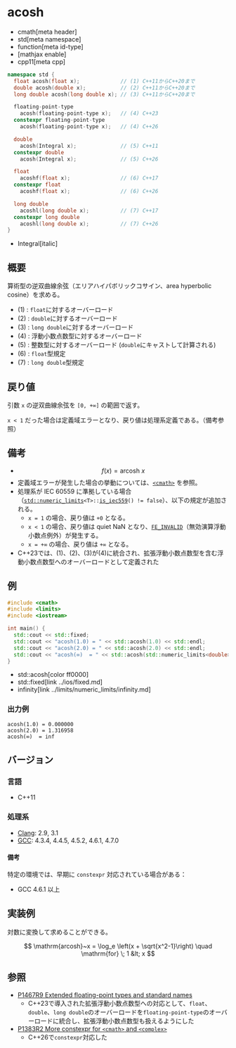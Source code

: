 # acosh
* cmath[meta header]
* std[meta namespace]
* function[meta id-type]
* [mathjax enable]
* cpp11[meta cpp]

```cpp
namespace std {
  float acosh(float x);             // (1) C++11からC++20まで
  double acosh(double x);           // (2) C++11からC++20まで
  long double acosh(long double x); // (3) C++11からC++20まで

  floating-point-type
    acosh(floating-point-type x);   // (4) C++23
  constexpr floating-point-type
    acosh(floating-point-type x);   // (4) C++26

  double
    acosh(Integral x);              // (5) C++11
  constexpr double
    acosh(Integral x);              // (5) C++26

  float
    acoshf(float x);                // (6) C++17
  constexpr float
    acoshf(float x);                // (6) C++26

  long double
    acoshl(long double x);          // (7) C++17
  constexpr long double
    acoshl(long double x);          // (7) C++26
}
```
* Integral[italic]

## 概要
算術型の逆双曲線余弦（エリアハイパボリックコサイン、area hyperbolic cosine）を求める。

- (1) : `float`に対するオーバーロード
- (2) : `double`に対するオーバーロード
- (3) : `long double`に対するオーバーロード
- (4) : 浮動小数点数型に対するオーバーロード
- (5) : 整数型に対するオーバーロード (`double`にキャストして計算される)
- (6) : `float`型規定
- (7) : `long double`型規定


## 戻り値
引数 `x` の逆双曲線余弦を `[0, +∞]` の範囲で返す。

`x < 1` だった場合は定義域エラーとなり、戻り値は処理系定義である。（備考参照）


## 備考
- $$ f(x) = \mathrm{arcosh}~x $$
- 定義域エラーが発生した場合の挙動については、[`<cmath>`](../cmath.md) を参照。
- 処理系が IEC 60559 に準拠している場合（[`std::numeric_limits`](../limits/numeric_limits.md)`<T>::`[`is_iec559`](../limits/numeric_limits/is_iec559.md)`() != false`）、以下の規定が追加される。
    - `x = 1` の場合、戻り値は `+0` となる。
    - `x < 1` の場合、戻り値は quiet NaN となり、[`FE_INVALID`](../cfenv/fe_invalid.md)（無効演算浮動小数点例外）が発生する。
    - `x = +∞` の場合、戻り値は `+∞` となる。
- C++23では、(1)、(2)、(3)が(4)に統合され、拡張浮動小数点数型を含む浮動小数点数型へのオーバーロードとして定義された


## 例
```cpp example
#include <cmath>
#include <limits>
#include <iostream>

int main() {
  std::cout << std::fixed;
  std::cout << "acosh(1.0) = " << std::acosh(1.0) << std::endl;
  std::cout << "acosh(2.0) = " << std::acosh(2.0) << std::endl;
  std::cout << "acosh(∞)  = " << std::acosh(std::numeric_limits<double>::infinity()) << std::endl;
}
```
* std::acosh[color ff0000]
* std::fixed[link ../ios/fixed.md]
* infinity[link ../limits/numeric_limits/infinity.md]

### 出力例
```
acosh(1.0) = 0.000000
acosh(2.0) = 1.316958
acosh(∞)  = inf
```

## バージョン
### 言語
- C++11

### 処理系
- [Clang](/implementation.md#clang): 2.9, 3.1
- [GCC](/implementation.md#gcc): 4.3.4, 4.4.5, 4.5.2, 4.6.1, 4.7.0

#### 備考
特定の環境では、早期に `constexpr` 対応されている場合がある：

- GCC 4.6.1 以上

## 実装例
対数に変換して求めることができる。

$$ \mathrm{arcosh}~x = \log_e \left(x + \sqrt{x^2-1}\right) \quad \mathrm{for} \; 1 &lt; x $$


## 参照
- [P1467R9 Extended floating-point types and standard names](https://www.open-std.org/jtc1/sc22/wg21/docs/papers/2022/p1467r9.html)
    - C++23で導入された拡張浮動小数点数型への対応として、`float`、`double`、`long double`のオーバーロードを`floating-point-type`のオーバーロードに統合し、拡張浮動小数点数型も扱えるようにした
- [P1383R2 More constexpr for `<cmath>` and `<complex>`](https://open-std.org/jtc1/sc22/wg21/docs/papers/2023/p1383r2.pdf)
    - C++26で`constexpr`対応した
